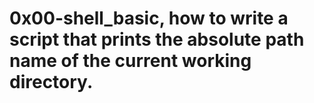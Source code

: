 # 0x00-shell_basic, how to write a script that prints the absolute path name of the current working directory. 

